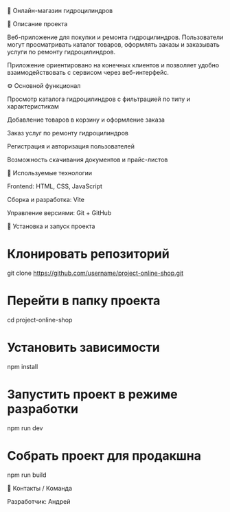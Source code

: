 🛒 Онлайн-магазин гидроцилиндров

📌 Описание проекта

Веб-приложение для покупки и ремонта гидроцилиндров.
Пользователи могут просматривать каталог товаров, оформлять заказы и заказывать услуги по ремонту гидроцилиндров.

Приложение ориентировано на конечных клиентов и позволяет удобно взаимодействовать с сервисом через веб-интерфейс.

⚙️ Основной функционал

Просмотр каталога гидроцилиндров с фильтрацией по типу и характеристикам

Добавление товаров в корзину и оформление заказа

Заказ услуг по ремонту гидроцилиндров

Регистрация и авторизация пользователей

Возможность скачивания документов и прайс-листов

🧩 Используемые технологии

Frontend: HTML, CSS, JavaScript

Сборка и разработка: Vite

Управление версиями: Git + GitHub

🚀 Установка и запуск проекта

# Клонировать репозиторий
git clone https://github.com/username/project-online-shop.git

# Перейти в папку проекта
cd project-online-shop

# Установить зависимости
npm install

# Запустить проект в режиме разработки
npm run dev

# Собрать проект для продакшна
npm run build

📌 Контакты / Команда

Разработчик: Андрей